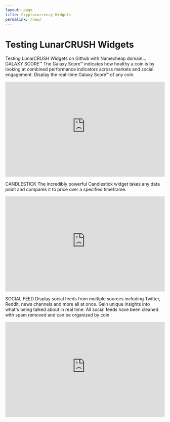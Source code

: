 ```yaml
---
layout: page
title: Cryptocurrency Widgets
permalink: /new/
---
```

# Testing LunarCRUSH Widgets

Testing LunarCRUSH Widgets on Github with Namecheap domain...
GALAXY SCORE™
The Galaxy Score™ indicates how healthy a coin is by looking at combined performance indicators across markets and social engagement. Display the real-time Galaxy Score™ of any coin.

<iframe src="https://lunarcrush-widgets.firebaseapp.com/galaxy?key=8prxl4hr9z59l481j8g5&symbol=BTC&interval=1 Week&animation=false&theme=light" id="galaxy-score" frameBorder="0" border="0" cellspacing="0" scrolling="no" style="width: 100%; height: 300px;"></iframe>

CANDLESTICK
The incredibly powerful Candlestick widget takes any data point and compares it to price over a specified timeframe.

<iframe src="https://lunarcrush-widgets.firebaseapp.com/candlestick?key=8prxl4hr9z59l481j8g5&symbol=BTC&interval=1 Week&animation=false&theme=light" id="candlestick" frameBorder="0" border="0" cellspacing="0" scrolling="no" style="width: 100%; height: 300px;"></iframe>


SOCIAL FEED
Display social feeds from multiple sources including Twitter, Reddit, news channels and more all at once. Gain unique insights into what's being talked about in real time. All social feeds have been cleaned with spam removed and can be organized by coin.

<iframe src="https://lunarcrush-widgets.firebaseapp.com/social?key=8prxl4hr9z59l481j8g5&symbol=BTC&interval=1 Week&animation=false&theme=light" id="social-feed" frameBorder="0" border="0" cellspacing="0" scrolling="no" style="width: 100%; height: 300px;"></iframe>
